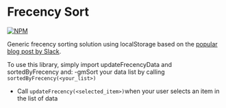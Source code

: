 # Frecency Sort

[![NPM](https://nodei.co/npm/frecency-sort.png)](https://npmjs.org/package/frecency-sort)

Generic frecency sorting solution using localStorage based on the [popular blog post by Slack](https://slack.engineering/a-faster-smarter-quick-switcher/).

To use this library, simply import updateFrecencyData and sortedByFrecency and:
-gmSort your data list by calling `sortedByFrecency(<your_list>)`
- Call `updateFrecency(<selected_item>)`when your user selects an item in the list of data

